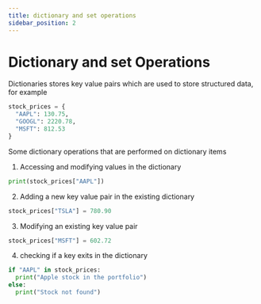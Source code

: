 ```yaml
---
title: dictionary and set operations 
sidebar_position: 2
---
```


# Dictionary and set Operations 

Dictionaries stores key value pairs which are used to store structured data, for example 
``` python 
stock_prices = {
  "AAPL": 130.75,
  "GOOGL": 2220.78,
  "MSFT": 812.53
}
```

Some dictionary operations that are performed on dictionary items 
1. Accessing and modifying values in the dictionary 
``` python 
print(stock_prices["AAPL"])
```

2. Adding a new key value pair in the existing dictionary 
``` python 
stock_prices["TSLA"] = 780.90
```

3. Modifying an existing key value pair 
``` python 
stock_prices["MSFT"] = 602.72
```

4. checking if a key exits in the dictionary 
``` python 
if "AAPL" in stock_prices:
  print("Apple stock in the portfolio")
else:
  print("Stock not found")
```